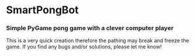 # SmartPongBot
### Simple PyGame pong game with a clever computer player


This is a very quick creation therefore the pathing may break and freeze the game.
If you find any bugs and/or solutions, please let me know!

